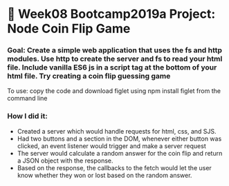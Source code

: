 # 💸 Week08 Bootcamp2019a Project: Node Coin Flip Game

### Goal: Create a simple web application that uses the fs and http modules. Use http to create the server and fs to read your html file. Include vanilla ES6 js in a script tag at the bottom of your html file. Try creating a coin flip guessing game
To use: copy the code and download figlet using npm install figlet from the command line
### How I did it:

- Created a server which would handle requests for html, css, and SJS.
- Had two buttons and a section in the DOM, whenever either button was clicked, an event listener would trigger and make a server request
- The server would calculate a random answer for the coin flip and return a JSON object with the response.
- Based on the response, the callbacks to the fetch would let the user know whether they won or lost based on the random answer.
